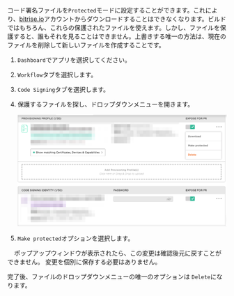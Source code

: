 コード署名ファイルを`Protected`モードに設定することができます。これにより、[bitrise.io](https://www.bitrise.io)アカウントからダウンロードすることはできなくなります。ビルドではもちろん、これらの保護されたファイルを使えます。しかし、ファイルを保護すると、誰もそれを見ることはできません。上書きする唯一の方法は、現在のファイルを削除して新しいファイルを作成することです。

1. `Dashboard`でアプリを選択してください。
2. `Workflow`タブを選択します。
3. `Code Signing`タブを選択します。
4. 保護するファイルを探し、ドロップダウンメニューを開きます。

     ![コード署名ファイルを保護する](/img/code-signing/ios-code-signing/provisioning-and-certificate-protect.png)
5. `Make protected`オプションを選択します。

    ポップアップウィンドウが表示されたら、この変更は確認後元に戻すことができません。 変更を個別に保存する必要はありません。

完了後、ファイルのドロップダウンメニューの唯一のオプションは `Delete`になります。
